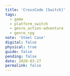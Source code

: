 ```yaml
---
title: 'CrossCode [Switch]'
tags:
  - game
  - platform_switch
  - genre_action-adventure
  - genre_rpg
note: 'Steel Case'
digital: false
physical: true
guide: false
pending: false
date: 2020-03-27
permalink: false
---
```

